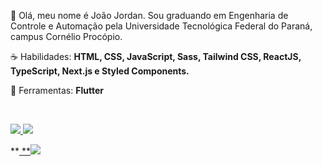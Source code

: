 <p align="left"> 
 🖖 Olá, meu nome é João Jordan. Sou graduando em Engenharia de Controle e Automação pela Universidade Tecnológica Federal do Paraná, campus Cornélio Procópio.
</p>

<p align="left">
 ☕ Habilidades: <strong>HTML, CSS, JavaScript, Sass, Tailwind CSS, ReactJS, TypeScript, Next.js e Styled Components.</strong>
</p>

<p align="left">
  💼 Ferramentas: <strong>Flutter</strong>
</p>


<br>

<p align="left">
  <a href="https://www.instagram.com/_joaojordan/" alt="Instagram">
    <img src="https://img.shields.io/badge/-Instagram-6610F2?style=for-the-badge&logo=Instagram&logoColor=FFFFFF&link=https://www.instagram.com/_joaojordan"/>
  </a>
  
  <a href="https://www.linkedin.com/in/iuricode" alt="Linkedin">
    <img src="https://img.shields.io/badge/-Linkedin-6610F2?style=for-the-badge&logo=Linkedin&logoColor=FFFFFF&link=https://www.linkedin.com/in/iuricode"/>
  </a>
  
  **<a href="https://discord.gg/QevDJqCzaY" alt="Discord">
    **<img src="https://img.shields.io/badge/-Discord-6610F2?style=for-the-badge&logo=Discord&logoColor=FFFFFF&link=https://discord.gg/QevDJqCzaY"/>
  </a>
</p>
